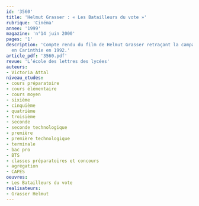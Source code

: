 ```yaml
---
id: '3560'
title: 'Helmut Grasser : « Les Batailleurs du vote »'
rubrique: 'Cinéma'
annee: '1999'
magazine: 'n°14 juin 2000'
pages: '1'
description: 'Compte rendu du film de Helmut Grasser retraçant la campagne du FPO
  en Carinthie en 1992.'
article_pdf: '3560.pdf'
revue: 'L’école des lettres des lycées'
auteurs:
- Victoria Attal
niveau_etudes:
- cours préparatoire
- cours élémentaire
- cours moyen
- sixième
- cinquième
- quatrième
- troisième
- seconde
- seconde technologique
- première
- première technologique
- terminale
- bac pro
- BTS
- classes préparatoires et concours
- agrégation
- CAPES
oeuvres:
- Les Batailleurs du vote
realisateurs:
- Grasser Helmut
---
```

